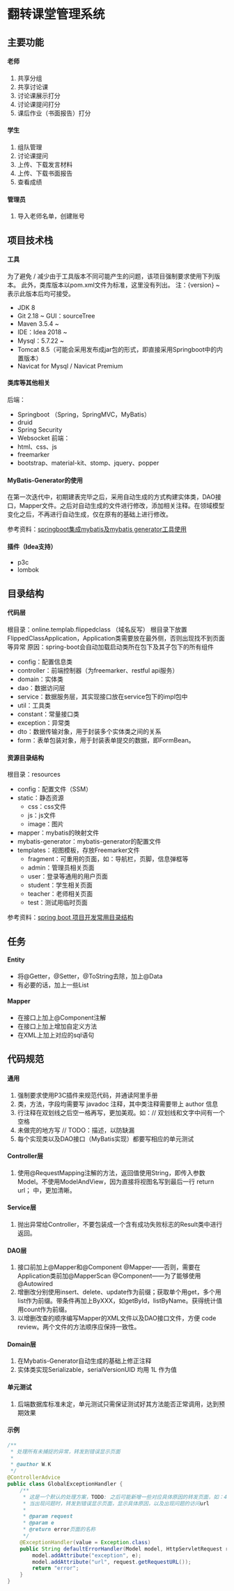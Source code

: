 # 翻转课堂管理系统



## 主要功能

#### 老师

1. 共享分组
2. 共享讨论课
2. 讨论课展示打分
3. 讨论课提问打分
4. 课后作业（书面报告）打分

#### 学生

1. 组队管理
2. 讨论课提问
3. 上传、下载发言材料
4. 上传、下载书面报告
5. 查看成绩

#### 管理员

1. 导入老师名单，创建账号



## 项目技术栈

#### 工具

为了避免 / 减少由于工具版本不同可能产生的问题，该项目强制要求使用下列版本。
此外，类库版本以pom.xml文件为标准，这里没有列出。
注：{version} ~ 表示此版本后均可接受。

+ JDK 8
+ Git 2.18 ~    GUI：sourceTree
+ Maven 3.5.4 ~
+ IDE：Idea 2018 ~
+ Mysql：5.7.22 ~
+ Tomcat 8.5（可能会采用发布成jar包的形式，即直接采用Springboot中的内置版本）
+ Navicat for Mysql / Navicat Premium

#### 类库等其他相关

后端：
+ Springboot （Spring，SpringMVC，MyBatis）
+ druid
+ Spring Security
+ Websocket
前端：
+ html、css、js
+ freemarker
+ bootstrap、material-kit、stomp、jquery、popper

#### MyBatis-Generator的使用

在第一次迭代中，初期建表完毕之后，采用自动生成的方式构建实体类，DAO接口，Mapper文件。之后对自动生成的文件进行修改，添加相关注释。在领域模型变化之后，不再进行自动生成，仅在原有的基础上进行修改。

参考资料：[springboot集成mybatis及mybatis generator工具使用](https://blog.csdn.net/travellersy/article/details/78620247)

#### 插件（Idea支持）

+ p3c
+ lombok

## 目录结构

#### 代码层

根目录：online.templab.flippedclass （域名反写）
根目录下放置FlippedClassApplication，Application类需要放在最外侧，否则出现找不到页面等异常
原因：spring-boot会自动加载启动类所在包下及其子包下的所有组件

+ config：配置信息类
+ controller：前端控制器（为freemarker、restful api服务）
+ domain：实体类
+ dao：数据访问层
+ service：数据服务层，其实现接口放在service包下的impl包中
+ util：工具类
+ constant：常量接口类
+ exception：异常类
+ dto：数据传输对象，用于封装多个实体类之间的关系
+ form：表单包装对象，用于封装表单提交的数据，即FormBean。

  
#### 资源目录结构
根目录：resources

+ config：配置文件（SSM）
+ static：静态资源
   + css：css文件
   + js：js文件
   + image：图片
+ mapper：mybatis的映射文件
+ mybatis-generator：mybatis-generator的配置文件
+ templates：视图模板，存放Freemarker文件
   + fragment：可重用的页面，如：导航栏，页脚，信息弹框等
   + admin：管理员相关页面
   + user：登录等通用的用户页面
   + student：学生相关页面
   + teacher：老师相关页面
   + test：测试用临时页面



参考资料：[spring boot 项目开发常用目录结构](https://blog.csdn.net/Auntvt/article/details/80381756)

## 任务

#### Entity
+ 将@Getter，@Setter，@ToString去除，加上@Data
+ 有必要的话，加上一些List<XXX>

#### Mapper
+ 在接口上加上@Component注解
+ 在接口上加上增加自定义方法
+ 在XML上加上对应的sql语句

## 代码规范 

#### 通用
1. 强制要求使用P3C插件来规范代码，并通读阿里手册
2. 类，方法，字段均需要写 javadoc 注释，其中类注释需要带上 author 信息
3. 行注释在双划线之后空一格再写，更加美观。如：// 双划线和文字中间有一个空格
4. 未做完的地方写 // TODO：描述，以防缺漏
5. 每个实现类以及DAO接口（MyBatis实现）都要写相应的单元测试

#### Controller层
1. 使用@RequestMapping注解的方法，返回值使用String，即传入参数Model。不使用ModelAndView，因为直接将视图名写到最后一行 return url； 中，更加清晰。

#### Service层
1. 抛出异常给Controller，不要包装成一个含有成功失败标志的Result类中进行返回。


#### DAO层
1. 接口前加上@Mapper和@Component
@Mapper——否则，需要在Application类前加@MapperScan
@Component——为了能够使用@Autowired
2. 增删改分别使用insert、delete、update作为前缀；获取单个用get，多个用list作为前缀。带条件再加上ByXXX，如getById，listByName。获得统计值用count作为前缀。
3. 以增删改查的顺序编写Mapper的XML文件以及DAO接口文件，方便 code review。两个文件的方法顺序应保持一致性。

#### Domain层
1. 在Mybatis-Generator自动生成的基础上修正注释
2. 实体类实现Serializable，serialVersionUID 均用 1L 作为值

#### 单元测试

1.  后端数据库标准未定，单元测试只需保证测试好其方法能否正常调用，达到预期效果

#### 示例

```java
/**
 * 处理所有未捕捉的异常，转发到错误显示页面
 *
 * @author W.K
 */
@ControllerAdvice
public class GlobalExceptionHandler {
    /**
     * 这是一个默认的处理方案，TODO: 之后可能新增一些对应具体原因的转发页面，如：404页面
     * 当出现问题时，转发到错误显示页面，显示具体原因，以及出现问题的访问url
     *
     * @param request
     * @param e
     * @return error页面的名称
     */
    @ExceptionHandler(value = Exception.class)
    public String defaultErrorHandler(Model model, HttpServletRequest request, Exception e) {
        model.addAttribute("exception", e);
        model.addAttribute("url", request.getRequestURL());
        return "error";
    }
}
```



